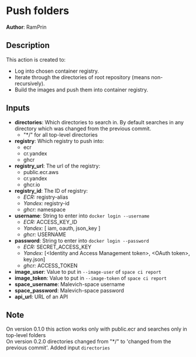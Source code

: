 # Push folders
**Author**: RamPrin
## Description
This action is created to:
- Log into chosen container registry.
- Iterate through the directories of root repository (means non-recursively).
- Build the images and push them into container registry.
## Inputs
- **directories**: Which directories to search in. By default searches in any directory which was changed from the previous commit.
    - "*/" for all top-level directories
- **registry**: Which registry to push into:
    - ecr
    - cr.yandex
    - ghcr
- **registry_url**: The url of the registry:
    - public.ecr.aws
    - cr.yandex
    - ghcr.io
- **registry_id**: The ID of registry:
    - _ECR:_ registry-alias
    - _Yandex:_ registry-id
    - _ghcr:_ namespace
- **username**: String to enter into `docker login --username`
    - _ECR:_ ACCESS_KEY_ID
    - _Yandex:_ [ iam, oauth, json_key ]
    - _ghcr:_ USERNAME
- **password**: String to enter into `docker login --password`
    - _ECR:_ SECRET_ACCESS_KEY
    - _Yandex:_ [\<Identity and Access Management token\>, \<OAuth token\>, key.json]
    - _ghcr:_ ACCESS_TOKEN
- **image_user**: Value to put in `--image-user` of `space ci report`
- **image_token**: Value to put in `--image-token` of `space ci report`
- **space_username**: Malevich-space username
- **space_password**: Malevich-space password
- **api_url**: URL of an API
## Note
On version 0.1.0 this action works only with public.ecr and searches only in top-level folders <br>
On version 0.2.0 directories changed from "*/" to 'changed from the previous commit'. Added input `directories` <br>
